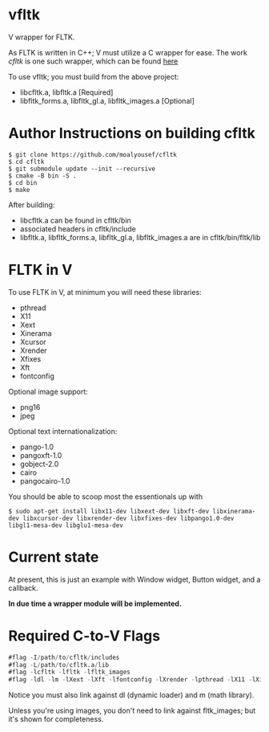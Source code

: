 # vfltk
V wrapper for FLTK.

As FLTK is written in C++; V must utilize a C wrapper for ease. The work *cfltk* is one such wrapper, which can be found [here](https://github.com/MoAlyousef/cfltk)



To use vfltk; you must build from the above project:

- libcfltk.a, libfltk.a [Required]
- libfltk_forms.a, libfltk_gl.a, libfltk_images.a [Optional] 

# Author Instructions on building cfltk

```
$ git clone https://github.com/moalyousef/cfltk
$ cd cfltk
$ git submodule update --init --recursive
$ cmake -B bin -S .
$ cd bin
$ make
```
After building:

- libcfltk.a can be found in cfltk/bin
- associated headers in cfltk/include
- libfltk.a, libfltk_forms.a, libfltk_gl.a, libfltk_images.a are in cfltk/bin/fltk/lib

# FLTK in V

To use FLTK in V, at minimum you will need these libraries:
- pthread 
- X11 
- Xext
- Xinerama 
- Xcursor 
- Xrender 
- Xfixes 
- Xft 
- fontconfig

Optional image support:
- png16 
- jpeg

Optional text internationalization:
- pango-1.0 
- pangoxft-1.0 
- gobject-2.0 
- cairo 
- pangocairo-1.0

You should be able to scoop most the essentionals up with

```
$ sudo apt-get install libx11-dev libxext-dev libxft-dev libxinerama-dev libxcursor-dev libxrender-dev libxfixes-dev libpango1.0-dev libgl1-mesa-dev libglu1-mesa-dev
```

# Current state

At present, this is just an example with Window widget, Button widget, and a callback.  

**In due time a wrapper module will be implemented.**

# Required C-to-V Flags

```v
#flag -I/path/to/cfltk/includes
#flag -L/path/to/cfltk.a/lib
#flag -lcfltk -lfltk -lfltk_images
#flag -ldl -lm -lXext -lXft -lfontconfig -lXrender -lpthread -lX11 -lXinerama -lXfixes -lXcursor
```

Notice you must also link against dl (dynamic loader) and m (math library).

Unless you're using images, you don't need to link against fltk_images; but it's shown for completeness.
